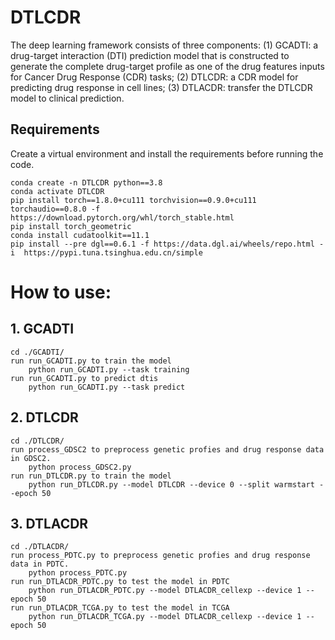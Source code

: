 # DTLCDR

The deep learning framework consists of three components: (1) GCADTI: a drug-target interaction (DTI) prediction model that is constructed to generate the complete drug-target profile as one of the drug features inputs for Cancer Drug Response (CDR) tasks; (2) DTLCDR: a CDR model for predicting drug response in cell lines; (3) DTLACDR: transfer the DTLCDR model to clinical prediction.


## Requirements

Create a virtual environment and install the requirements before running the code.

    conda create -n DTLCDR python==3.8
    conda activate DTLCDR
    pip install torch==1.8.0+cu111 torchvision==0.9.0+cu111 torchaudio==0.8.0 -f https://download.pytorch.org/whl/torch_stable.html
    pip install torch_geometric
    conda install cudatoolkit==11.1
    pip install --pre dgl==0.6.1 -f https://data.dgl.ai/wheels/repo.html -i  https://pypi.tuna.tsinghua.edu.cn/simple


# How to use:
## 1. GCADTI 
    cd ./GCADTI/
    run run_GCADTI.py to train the model
        python run_GCADTI.py --task training
    run run_GCADTI.py to predict dtis
        python run_GCADTI.py --task predict
            
## 2. DTLCDR
    cd ./DTLCDR/
    run process_GDSC2 to preprocess genetic profies and drug response data in GDSC2.
        python process_GDSC2.py 
    run run_DTLCDR.py to train the model
        python run_DTLCDR.py --model DTLCDR --device 0 --split warmstart --epoch 50
        
## 3. DTLACDR
    cd ./DTLACDR/
    run process_PDTC.py to preprocess genetic profies and drug response data in PDTC.
        python process_PDTC.py
    run run_DTLACDR_PDTC.py to test the model in PDTC
        python run_DTLACDR_PDTC.py --model DTLACDR_cellexp --device 1 --epoch 50
    run run_DTLACDR_TCGA.py to test the model in TCGA
        python run_DTLACDR_TCGA.py --model DTLACDR_cellexp --device 1 --epoch 50
    
